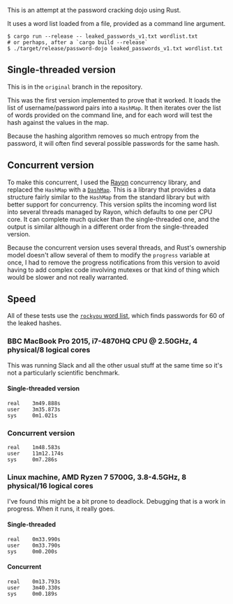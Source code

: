 This is an attempt at the password cracking dojo using Rust.

It uses a word list loaded from a file, provided as a command line argument.

```shell
$ cargo run --release -- leaked_passwords_v1.txt wordlist.txt
# or perhaps, after a `cargo build --release`
$ ./target/release/password-dojo leaked_passwords_v1.txt wordlist.txt
```

## Single-threaded version

This is in the `original` branch in the repository.

This was the first version implemented to prove that it worked. It loads the list of username/password pairs into a `HashMap`. It then iterates over the list of words provided on the command line, and for each word will test the hash against the values in the map.

Because the hashing algorithm removes so much entropy from the password, it will often find several possible passwords for the same hash.

## Concurrent version

To make this concurrent, I used the [Rayon](https://github.com/rayon-rs/rayon) concurrency library, and replaced the `HashMap` with a [`DashMap`](https://docs.rs/dashmap/latest/dashmap/). This is a library that provides a data structure fairly similar to the `HashMap` from the standard library but with better support for concurrency. This version splits the incoming word list into several threads managed by Rayon, which defaults to one per CPU core. It can complete much quicker than the single-threaded one, and the output is similar although in a different order from the single-threaded version.

Because the concurrent version uses several threads, and Rust's ownership model doesn't allow several of them to modify the `progress` variable at once, I had to remove the progress notifications from this version to avoid having to add complex code involving mutexes or that kind of thing which would be slower and not really warranted.

## Speed

All of these tests use the [`rockyou` word list](https://github.com/brannondorsey/naive-hashcat/releases/download/data/rockyou.txt), which finds passwords for 60 of the leaked hashes.

### BBC MacBook Pro 2015, i7-4870HQ CPU @ 2.50GHz, 4 physical/8 logical cores

This was running Slack and all the other usual stuff at the same time so it's not a particularly scientific benchmark.

#### Single-threaded version

```
real    3m49.888s
user    3m35.873s
sys     0m1.021s
```

### Concurrent version
```
real    1m48.583s
user    11m12.174s
sys     0m7.286s
```

### Linux machine, AMD Ryzen 7 5700G, 3.8-4.5GHz, 8 physical/16 logical cores

I've found this might be a bit prone to deadlock. Debugging that is a work in progress. When it runs, it really goes.

#### Single-threaded
```
real    0m33.990s
user    0m33.790s
sys     0m0.200s
```

#### Concurrent
```
real    0m13.793s
user    3m40.330s
sys     0m0.189s
```
